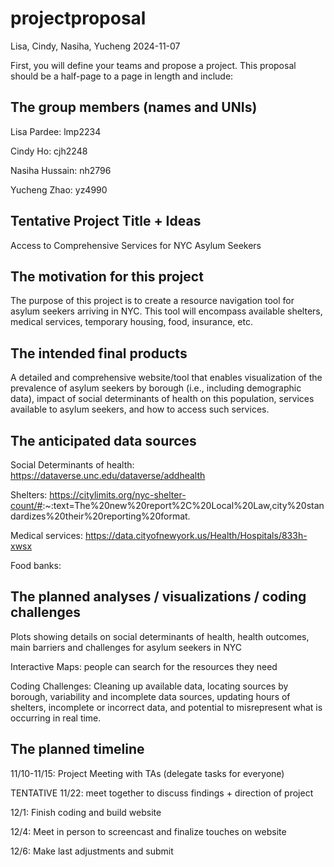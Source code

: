 projectproposal
================
Lisa, Cindy, Nasiha, Yucheng
2024-11-07

First, you will define your teams and propose a project. This proposal
should be a half-page to a page in length and include:

## The group members (names and UNIs)

Lisa Pardee: lmp2234

Cindy Ho: cjh2248

Nasiha Hussain: nh2796

Yucheng Zhao: yz4990

## Tentative Project Title + Ideas

Access to Comprehensive Services for NYC Asylum Seekers

## The motivation for this project

The purpose of this project is to create a resource navigation tool for
asylum seekers arriving in NYC. This tool will encompass available
shelters, medical services, temporary housing, food, insurance, etc.

## The intended final products

A detailed and comprehensive website/tool that enables visualization of
the prevalence of asylum seekers by borough (i.e., including demographic
data), impact of social determinants of health on this population, services available to asylum seekers, and how to access such
services.

## The anticipated data sources

Social Determinants of health: https://dataverse.unc.edu/dataverse/addhealth

Shelters:
<https://citylimits.org/nyc-shelter-count/#>:~:text=The%20new%20report%2C%20Local%20Law,city%20standardizes%20their%20reporting%20format.

Medical services:
<https://data.cityofnewyork.us/Health/Hospitals/833h-xwsx>

Food banks:

## The planned analyses / visualizations / coding challenges

Plots showing details on social determinants of health, health outcomes, main barriers and challenges for asylum seekers in NYC

Interactive Maps: people can search for the resources they need

Coding Challenges: Cleaning up available data, locating sources by
borough, variability and incomplete data sources, updating hours of
shelters, incomplete or incorrect data, and potential to misrepresent what is occurring in real time.

## The planned timeline

11/10-11/15: Project Meeting with TAs (delegate tasks for everyone)

TENTATIVE 11/22: meet together to discuss findings + direction of
project

12/1: Finish coding and build website

12/4: Meet in person to screencast and finalize touches on website

12/6: Make last adjustments and submit
